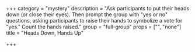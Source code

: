 +++
category = "mystery"
description = "Ask participants to put their heads down (or close their eyes). Then prompt the group with \"yes or no\" questions, asking participants to raise their hands to symbolize a vote for \"yes.\" Count the hands raised."
group = "full-group"
props = ["", "none"]
title = "Heads Down, Hands Up"

+++
